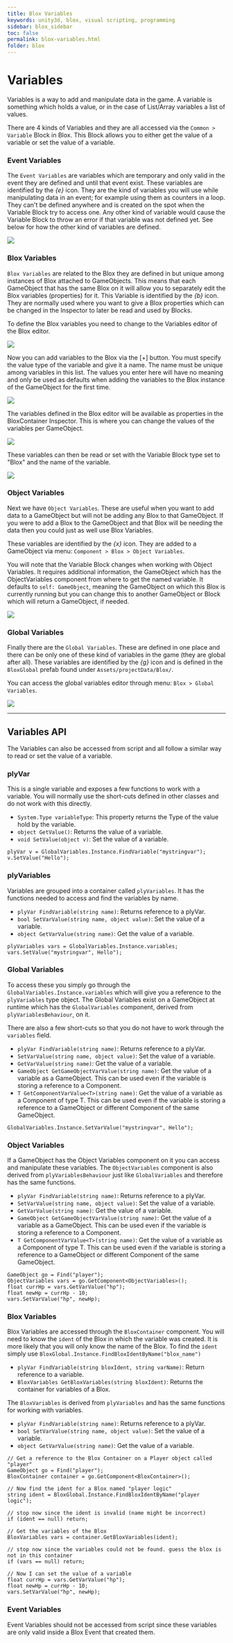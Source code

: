 ```yaml
---
title: Blox Variables
keywords: unity3d, blox, visual scripting, programming
sidebar: blox_sidebar
toc: false
permalink: blox-variables.html
folder: blox
---
```


Variables
=========

Variables is a way to add and manipulate data in the game. A variable is something which holds a value, or in the case of List/Array variables a list of values.

There are 4 kinds of Variables and they are all accessed via the `Common > Variable` Block in Blox. This Block allows you to either get the value of a variable or set the value of a variable.

### Event Variables

The `Event Variables` are variables which are temporary and only valid in the event they are defined and until that event exist. These variables are identified by the _{e}_ icon. They are the kind of variables you will use while manipulating data in an event; for example using them as counters in a loop. They can't be defined anywhere and is created on the spot when the Variable Block try to access one. Any other kind of variable would cause the Variable Block to throw an error if that variable was not defined yet. See below for how the other kind of variables are defined.

![](img/blox/02.png)

### Blox Variables

`Blox Variables` are related to the Blox they are defined in but unique among instances of Blox attached to GameObjects. This means that each GameObject that has the same Blox on it will allow you to separately edit the Blox variables (properties) for it. This Variable is identified by the _{b}_ icon. They are normally used where you want to give a Blox properties which can be changed in the Inspector to later be read and used by Blocks. 

To define the Blox variables you need to change to the Variables editor of the Blox editor.

![](img/blox/03.png)

Now you can add variables to the Blox via the [+] button. You must specify the value type of the variable and give it a name. The name must be unique among variables in this list. The values you enter here will have no meaning and only be used as defaults when adding the variables to the Blox instance of the GameObject for the first time.

![](img/blox/04.png)

The variables defined in the Blox editor will be available as properties in the BloxContainer Inspector. This is where you can change the values of the variables per GameObject.

![](img/blox/05.png)

These variables can then be read or set with the Variable Block type set to "Blox" and the name of the variable.

![](img/blox/06.png)

### Object Variables

Next we have `Object Variables`. These are useful when you want to add data to a GameObject but will not be adding any Blox to that GameObject. If you were to add a Blox to the GameObject and that Blox will be needing the data then you could just as well use Blox Variables. 

These variables are identified by the _{x}_ icon. They are added to a GameObject via menu: `Component > Blox > Object Variables`. 

You will note that the Variable Block changes when working with Object Variables. It requires additional information, the GameObject which has the ObjectVariables component from where to get the named variable. It defaults to `self: GameObject`, meaning the GameObject on which this Blox is currently running but you can change this to another GameObject or Block which will return a GameObject, if needed.

![](img/blox/07.png)

### Global Variables

Finally there are the `Global Variables`. These are defined in one place and there can be only one of these kind of variables in the game (they are global after all). These variables are identified by the _{g}_ icon and is defined in the `BloxGlobal` prefab found under `Assets/projectData/Blox/`.

You can access the global variables editor through menu: `Blox > Global Variables`.

![](img/blox/08.png)

------------------------------------------------

Variables API
-------------

The Variables can also be accessed from script and all follow a similar way to read or set the value of a variable.

### plyVar

This is a single variable and exposes a few functions to work with a variable. You will normally use the short-cuts defined in other classes and do not work with this directly.

- `System.Type variableType`: This property returns the Type of the value hold by the variable.
- `object GetValue()`: Returns the value of a variable.
- `void SetValue(object v)`: Set the value of a variable.

```
plyVar v = GlobalVariables.Instance.FindVariable("mystringvar");
v.SetValue("Hello");
```

### plyVariables

Variables are grouped into a container called `plyVariables`. It has the functions needed to access and find the variables by name.

- `plyVar FindVariable(string name)`: Returns reference to a plyVar.
- `bool SetVarValue(string name, object value)`: Set the value of a variable.
- `object GetVarValue(string name)`: Get the value of a variable.

```
plyVariables vars = GlobalVariables.Instance.variables;
vars.SetValue("mystringvar", Hello");
```

### Global Variables

To access these you simply go through the `GlobalVariables.Instance.variables` which will give you a reference to the `plyVariables` type object. The Global Variables exist on a GameObject at runtime which has the `GlobalVariables` component, derived from `plyVariablesBehaviour`, on it.

There are also a few short-cuts so that you do not have to work through the `variables` field.

- `plyVar FindVariable(string name)`: Returns reference to a plyVar.
- `SetVarValue(string name, object value)`: Set the value of a variable.
- `GetVarValue(string name)`: Get the value of a variable.
- `GameObject GetGameObjectVarValue(string name)`: Get the value of a variable as a GameObject. This can be used even if the variable is storing a reference to a Component.
- `T GetComponentVarValue<T>(string name)`: Get the value of a variable as a Component of type T. This can be used even if the variable is storing a reference to a GameObject or different Component of the same GameObject.

```
GlobalVariables.Instance.SetVarValue("mystringvar", Hello");
```

### Object Variables

If a GameObject has the Object Variables component on it you can access and manipulate these variables. The `ObjectVariables` component is also derived from `plyVariablesBehaviour` just like `GlobalVariables` and therefore has the same functions.

- `plyVar FindVariable(string name)`: Returns reference to a plyVar.
- `SetVarValue(string name, object value)`: Set the value of a variable.
- `GetVarValue(string name)`: Get the value of a variable.
- `GameObject GetGameObjectVarValue(string name)`: Get the value of a variable as a GameObject. This can be used even if the variable is storing a reference to a Component.
- `T GetComponentVarValue<T>(string name)`: Get the value of a variable as a Component of type T. This can be used even if the variable is storing a reference to a GameObject or different Component of the same GameObject.

```
GameObject go = Find("player");
ObjectVariables vars = go.GetComponent<ObjectVariables>();
float currHp = vars.GetVarValue("hp");
float newHp = currHp - 10;
vars.SetVarValue("hp", newHp);
```

### Blox Variables

Blox Variables are accessed through the `BloxContainer` component. You will need to know the `ident` of the Blox in which the variable was created. It is more likely that you will only know the name of the Blox. To find the `ident` simply use `BloxGlobal.Instance.FindBloxIdentByName("blox_name")`

- `plyVar FindVariable(string bloxIdent, string varName)`: Return reference to a variable.
- `BloxVariables GetBloxVariables(string bloxIdent)`: Returns the container for variables of a Blox.

The `BloxVariables` is derived from `plyVariables` and has the same functions for working with variables.

- `plyVar FindVariable(string name)`: Returns reference to a plyVar.
- `bool SetVarValue(string name, object value)`: Set the value of a variable.
- `object GetVarValue(string name)`: Get the value of a variable.

```
// Get a reference to the Blox Container on a Player object called "player"
GameObject go = Find("player");
BloxContainer container = go.GetComponent<BloxContainer>();

// Now find the ident for a Blox named "player logic"
string ident = BloxGlobal.Instance.FindBloxIdentByName("player logic");

// stop now since the ident is invalid (name might be incorrect)
if (ident == null) return;

// Get the variables of the Blox
BloxVariables vars = container.GetBloxVariables(ident);

// stop now since the variables could not be found. guess the blox is not in this container
if (vars == null) return;

// Now I can set the value of a variable
float currHp = vars.GetVarValue("hp");
float newHp = currHp - 10;
vars.SetVarValue("hp", newHp);

```

### Event Variables

Event Variables should not be accessed from script since these variables are only valid inside a Blox Event that created them.